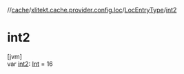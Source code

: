 //[cache](../../../index.md)/[xlitekt.cache.provider.config.loc](../index.md)/[LocEntryType](index.md)/[int2](int2.md)

# int2

[jvm]\
var [int2](int2.md): [Int](https://kotlinlang.org/api/latest/jvm/stdlib/kotlin/-int/index.html) = 16
